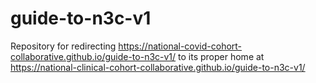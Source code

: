 # guide-to-n3c-v1
Repository for redirecting https://national-covid-cohort-collaborative.github.io/guide-to-n3c-v1/ to its proper home at https://national-clinical-cohort-collaborative.github.io/guide-to-n3c-v1/
